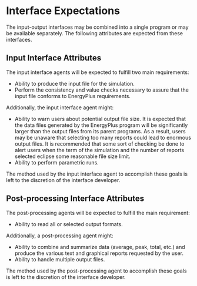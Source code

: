 # Interface Expectations

The input-output interfaces may be combined into a single program or may be available separately.  The following attributes are expected from these interfaces.

## Input Interface Attributes

The input interface agents will be expected to fulfill two main requirements:

- Ability to produce the input file for the simulation.
- Perform the consistency and value checks necessary to assure that the input file conforms to EnergyPlus requirements.

Additionally, the input interface agent might:

- Ability to warn users about potential output file size.  It is expected that the data files generated by the EnergyPlus program will be significantly larger than the output files from its parent programs.  As a result, users may be unaware that selecting too many reports could lead to enormous output files.  It is recommended that some sort of checking be done to alert users when the term of the simulation and the number of reports selected eclipse some reasonable file size limit.
- Ability to perform parametric runs.

The method used by the input interface agent to accomplish these goals is left to the discretion of the interface developer.

## Post-processing Interface Attributes

The post-processing agents will be expected to fulfill the main requirement:

- Ability to read all or selected output formats.

Additionally, a post-processing agent might:

- Ability to combine and summarize data (average, peak, total, etc.) and produce the various text and graphical reports requested by the user.
- Ability to handle multiple output files.

The method used by the post-processing agent to accomplish these goals is left to the discretion of the interface developer.